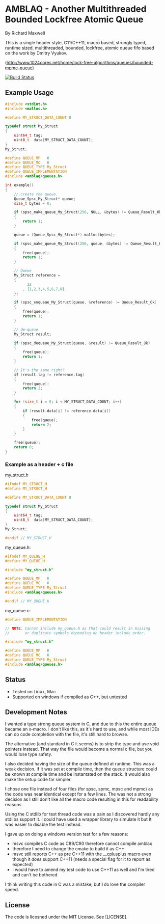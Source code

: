 AMBLAQ - Another Multithreaded Bounded Lockfree Atomic Queue
============================================================
By Richard Maxwell

This is a single header style, C11/C++11, macro based, strongly typed,
runtime sized, multithreaded, bounded, lockfree, atomic queue fifo based on the
work by Dmitry Vyukov.

(http://www.1024cores.net/home/lock-free-algorithms/queues/bounded-mpmc-queue)

[![Build Status](https://travis-ci.org/JodiTheTigger/amblaq.svg?branch=master)](https://travis-ci.org/JodiTheTigger/amblaq)

Example Usage
-------------

```c
#include <stdint.h>
#include <malloc.h>

#define MY_STRUCT_DATA_COUNT 8

typedef struct My_Struct
{
    uint64_t tag;
    uint8_t  data[MY_STRUCT_DATA_COUNT];
}
My_Struct;

#define QUEUE_MP   0
#define QUEUE_MC   0
#define QUEUE_TYPE My_Struct
#define QUEUE_IMPLEMENTATION
#include <amblaq/queues.h>

int example()
{
    // create the queue.
    Queue_Spsc_My_Struct* queue;
    size_t bytes = 0;

    if (spsc_make_queue_My_Struct(256, NULL, &bytes) != Queue_Result_Ok)
    {
        return 1;
    }

    queue = (Queue_Spsc_My_Struct*) malloc(bytes);

    if (spsc_make_queue_My_Struct(256, queue, &bytes) != Queue_Result_Ok)
    {
        free(queue);
        return 1;
    }

    // Queue
    My_Struct reference =
    {
          22
        , {1,2,3,4,5,6,7,8}
    };

    if (spsc_enqueue_My_Struct(queue, &reference) != Queue_Result_Ok)
    {
        free(queue);
        return 1;
    }

    // de-queue
    My_Struct result;

    if (spsc_dequeue_My_Struct(queue, &result) != Queue_Result_Ok)
    {
        free(queue);
        return 1;
    }

    // It's the same right?
    if (result.tag != reference.tag)
    {
        free(queue);
        return 2;
    }

    for (size_t i = 0; i < MY_STRUCT_DATA_COUNT; i++)
    {
        if (result.data[i] != reference.data[i])
        {
            free(queue);
            return 2;
        }
    }

    free(queue);
    return 0;
}
```

### Example as a header + c file

my_struct.h
```c
#ifndef MY_STRUCT_H
#define MY_STRUCT_H

#define MY_STRUCT_DATA_COUNT 8

typedef struct My_Struct
{
    uint64_t tag;
    uint8_t  data[MY_STRUCT_DATA_COUNT];
}
My_Struct;

#endif // MY_STRUCT_H
```

my_queue.h:
```c
#ifndef MY_QUEUE_H
#define MY_QUEUE_H

#include "my_struct.h"

#define QUEUE_MP   0
#define QUEUE_MC   0
#define QUEUE_TYPE My_Struct
#include <amblaq/queues.h>

#endif // MY_QUEUE_H
```

my_queue.c:
```c
#define QUEUE_IMPLEMENTATION

// NOTE: Cannot include my_queue.h as that could result in missing
//       or duplicate symbols depending on header include order.

#include "my_struct.h"

#define QUEUE_MP   0
#define QUEUE_MC   0
#define QUEUE_TYPE My_Struct
#include <amblaq/queues.h>
```

Status
------
* Tested on Linux, Mac
* Supported on windows if compiled as C++, but untested

Development Notes
-----------------
I wanted a type strong queue system in C, and due to this the entire queue
became an x-macro. I don't like this, as it's hard to use, and while most
IDEs can do code completion with the file, it's still hard to browse.

The alternative (and standard in C it seems) is to strip the type and use void
pointers instead. That way the file would become a normal c file, but you would
lose type safety.

I also decided having the size of the queue defined at runtime. This was a weak
decision. If it was set at compile time, then the queue structure could be known
at compile time and be instantated on the stack. It would also make the setup
code far simpler.

I chose one file instead of four files (for spsc, spmc, mpsc and mpmc) as the
code was near identical except for a few lines. The was not a strong decision
as I still don't like all the macro code resulting in this for readability
reasons.

Using the C stdlib for test thread code was a pain as I discovered hardly any
stdlibs support it. I could have used a wrapper library to simulate it but It
was easier to disable the test instead.

I gave up on doing a windows version test for a few reasons:
* msvc compiles C code as C89/C90 therefore cannot compile amblaq
* therefore I need to change the cmake to build it as C++
* msvc still reports C++ as pre C++11 with the __cplusplus macro even though
  it _does_ support C++11 (needs a special flag for it to report as expected)
* I would have to amend my test code to use C++11 as well and I'm tired and
  can't be bothered

I think writing this code in C was a mistake, but I do love the compiler speed.

License
-------
The code is licesned under the MIT License. See [LICENSE].
